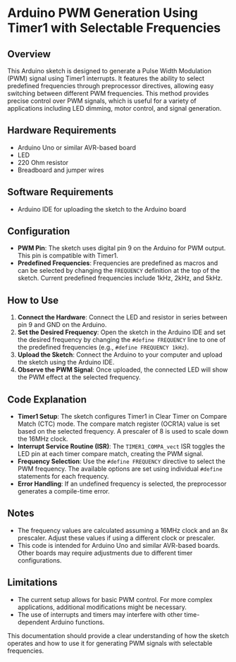 # Arduino PWM Generation Using Timer1 with Selectable Frequencies

## Overview

This Arduino sketch is designed to generate a Pulse Width Modulation (PWM) signal using Timer1 interrupts. It features the ability to select predefined frequencies through preprocessor directives, allowing easy switching between different PWM frequencies. This method provides precise control over PWM signals, which is useful for a variety of applications including LED dimming, motor control, and signal generation.

## Hardware Requirements

- Arduino Uno or similar AVR-based board
- LED
- 220 Ohm resistor
- Breadboard and jumper wires

## Software Requirements

- Arduino IDE for uploading the sketch to the Arduino board

## Configuration

- **PWM Pin**: The sketch uses digital pin 9 on the Arduino for PWM output. This pin is compatible with Timer1.
- **Predefined Frequencies**: Frequencies are predefined as macros and can be selected by changing the `FREQUENCY` definition at the top of the sketch. Current predefined frequencies include 1kHz, 2kHz, and 5kHz.

## How to Use

1. **Connect the Hardware**: Connect the LED and resistor in series between pin 9 and GND on the Arduino.
2. **Set the Desired Frequency**: Open the sketch in the Arduino IDE and set the desired frequency by changing the `#define FREQUENCY` line to one of the predefined frequencies (e.g., `#define FREQUENCY 1kHz`).
3. **Upload the Sketch**: Connect the Arduino to your computer and upload the sketch using the Arduino IDE.
4. **Observe the PWM Signal**: Once uploaded, the connected LED will show the PWM effect at the selected frequency.

## Code Explanation

- **Timer1 Setup**: The sketch configures Timer1 in Clear Timer on Compare Match (CTC) mode. The compare match register (OCR1A) value is set based on the selected frequency. A prescaler of 8 is used to scale down the 16MHz clock.
- **Interrupt Service Routine (ISR)**: The `TIMER1_COMPA_vect` ISR toggles the LED pin at each timer compare match, creating the PWM signal.
- **Frequency Selection**: Use the `#define FREQUENCY` directive to select the PWM frequency. The available options are set using individual `#define` statements for each frequency.
- **Error Handling**: If an undefined frequency is selected, the preprocessor generates a compile-time error.

## Notes

- The frequency values are calculated assuming a 16MHz clock and an 8x prescaler. Adjust these values if using a different clock or prescaler.
- This code is intended for Arduino Uno and similar AVR-based boards. Other boards may require adjustments due to different timer configurations.

## Limitations

- The current setup allows for basic PWM control. For more complex applications, additional modifications might be necessary.
- The use of interrupts and timers may interfere with other time-dependent Arduino functions.

This documentation should provide a clear understanding of how the sketch operates and how to use it for generating PWM signals with selectable frequencies.
